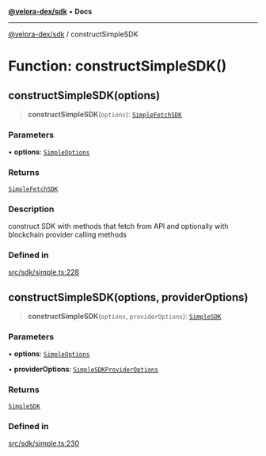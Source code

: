 [**@velora-dex/sdk**](../README.md) • **Docs**

***

[@velora-dex/sdk](../globals.md) / constructSimpleSDK

# Function: constructSimpleSDK()

## constructSimpleSDK(options)

> **constructSimpleSDK**(`options`): [`SimpleFetchSDK`](../type-aliases/SimpleFetchSDK.md)

### Parameters

• **options**: [`SimpleOptions`](../-internal-/type-aliases/SimpleOptions.md)

### Returns

[`SimpleFetchSDK`](../type-aliases/SimpleFetchSDK.md)

### Description

construct SDK with methods that fetch from API and optionally with blockchain provider calling methods

### Defined in

[src/sdk/simple.ts:228](https://github.com/VeloraDEX/sdk/blob/feat/extend_delta_orders_filtering/src/sdk/simple.ts#L228)

## constructSimpleSDK(options, providerOptions)

> **constructSimpleSDK**(`options`, `providerOptions`): [`SimpleSDK`](../type-aliases/SimpleSDK.md)

### Parameters

• **options**: [`SimpleOptions`](../-internal-/type-aliases/SimpleOptions.md)

• **providerOptions**: [`SimpleSDKProviderOptions`](../type-aliases/SimpleSDKProviderOptions.md)

### Returns

[`SimpleSDK`](../type-aliases/SimpleSDK.md)

### Defined in

[src/sdk/simple.ts:230](https://github.com/VeloraDEX/sdk/blob/feat/extend_delta_orders_filtering/src/sdk/simple.ts#L230)
